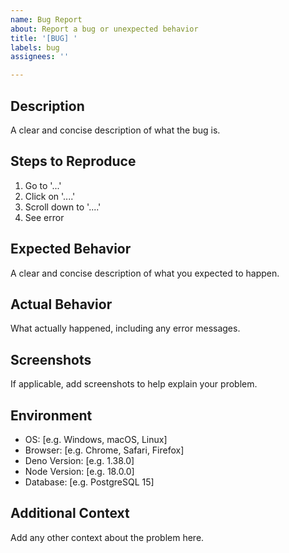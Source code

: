 ```yaml
---
name: Bug Report
about: Report a bug or unexpected behavior
title: '[BUG] '
labels: bug
assignees: ''

---
```


## Description
A clear and concise description of what the bug is.

## Steps to Reproduce
1. Go to '...'
2. Click on '....'
3. Scroll down to '....'
4. See error

## Expected Behavior
A clear and concise description of what you expected to happen.

## Actual Behavior
What actually happened, including any error messages.

## Screenshots
If applicable, add screenshots to help explain your problem.

## Environment
- OS: [e.g. Windows, macOS, Linux]
- Browser: [e.g. Chrome, Safari, Firefox]
- Deno Version: [e.g. 1.38.0]
- Node Version: [e.g. 18.0.0]
- Database: [e.g. PostgreSQL 15]

## Additional Context
Add any other context about the problem here.

